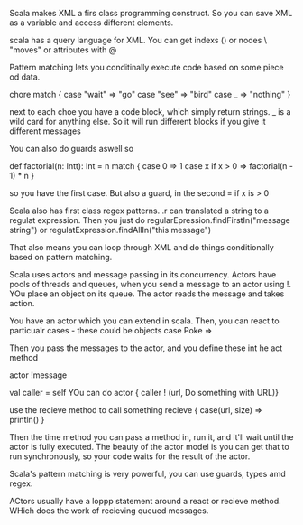 Scala makes XML a firs class programming construct. So you can save XML as a variable and access different elements. 

scala has a query language for XML. 
You can get indexs () or nodes \ "moves" or attributes with @

Pattern matching lets you conditinally execute code based on some piece od data. 

chore match {
	case "wait" => "go"
	case "see" => "bird"
	case _ => "nothing"
}


next to each choe you have a code block, which simply return strings. _ is a wild card for anything else. 
So it will run different blocks if you give it different messages

You can also do guards aswell
so 

def factorial(n: Intt): Int = n match {
	case 0 => 1
	case x if x > 0 => factorial(n - 1) * n 
}

so you have the first case. But also a guard, in the second  = if x is > 0

Scala also has first class regex patterns. .r can translated a string to a regulat expression. Then you just do
    regularEpression.findFirstIn("message string")
    or regulatExpression.findAllIn("this message")

That also means you can loop through XML and do things conditionally based on pattern matching. 

Scala uses actors and message passing in its concurrency. Actors have pools of threads and queues, when you send a message to an actor using !. YOu place an object on its queue. The actor reads the message and takes action. 

You have an actor which you can extend in scala. 
Then, you can react to particualr cases - these could be objects
case Poke => 

Then you pass the messages to the actor, and you define these int he act method

actor !message

val caller = self 
YOu can do actor { caller ! (url, Do something with URL)}

use the recieve method to call something 
recieve {
	case(url, size) => 
	    println()
	}

Then the time method you can pass a method in, run it, and it'll wait until the actor is fully executed. The beauty of the actor model is you can get that to run synchronously, so your code waits for the result of the actor. 

Scala's pattern matching is very powerful, you can use guards, types amd regex. 

ACtors usually have a loppp statement around a react or recieve method. WHich does the work of recieving queued messages. 





